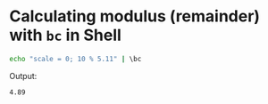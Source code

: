 # Calculating modulus (remainder) with `bc` in Shell

```sh
echo "scale = 0; 10 % 5.11" | \bc
```

Output:

```
4.89
```
